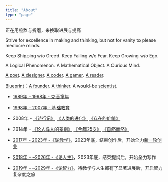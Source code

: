 ```yaml
---
title: "About"
type: "page"
---
```


正在用煎熬与折磨，来换取进展与提高

Strive for excellence in making and thinking, but not for vanity to please mediocre minds.

Keep Shipping w/o Greed. Keep Failing w/o Fear. Keep Growing w/o Ego.

A Logical Phenomenon. A Mathematical Object. A Curious Mind. 

[A poet](../poems). [A designer](../design). [A coder](../cs). [A gamer](../games). [A reader](../books).

[Blueprint](https://www.bilibili.com/video/BV12b411u7LJ/)：[A founder](https://albert.com.cn). [A thinker](../life). A would-be [scientist](../ai).

- [1989年 - 1998年 - 克音童年](../keyin)

- [1998年 - 2007年 - 基础教育](../sui)

- 2008年 - [《诗行记》](../tripasapoet/) [《人类的进化》](../humanevolution/) [《存在的价值》](../valueofliving/)

- 2014年 - [《论人与人的差别》](../diff/) [《今年25岁》](../25/) [《自然而然》](../naturally/)

- [2017年 - 2023年 -《论教学》](../edu/)，2023年底，结束创作后，开始全力[新一轮创业](../a23)
- [2018年 - ~2026年 -《论人生》](../life/)，2023年底，结束提纲后，开始全力写作
- [2019年 - ~2029年 -《论智力》](../ai/)，待教学与人生都有了显著进展后，开启智力复杂度之旅

